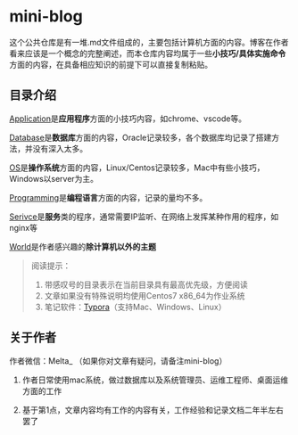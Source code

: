 # mini-blog

这个公共仓库是有一堆.md文件组成的，主要包括计算机方面的内容。博客在作者看来应该是一个概念的完整阐述，而本仓库内容均属于一些**小技巧/具体实施命令**方面的内容，在具备相应知识的前提下可以直接复制粘贴。



## 目录介绍

[Application](https://github.com/tengfei-xy/mini-blog/tree/master/Application)是**应用程序**方面的小技巧内容，如chrome、vscode等。

[Database](https://github.com/tengfei-xy/mini-blog/tree/master/DataBase)是**数据库**方面的内容，Oracle记录较多，各个数据库均记录了搭建方法，并没有深入太多。

[OS](https://github.com/tengfei-xy/mini-blog/tree/master/OS)是**操作系统**方面的内容，Linux/Centos记录较多，Mac中有些小技巧，Windows以server为主。

[Programming](https://github.com/tengfei-xy/mini-blog/tree/master/Programming)是**编程语言**方面的内容，记录的量均不多。

[Serivce](https://github.com/tengfei-xy/mini-blog/tree/master/Services)是**服务**类的程序，通常需要IP监听、在网络上发挥某种作用的程序，如nginx等

[World](https://github.com/tengfei-xy/mini-blog/tree/master/Topic)是作者感兴趣的**除计算机以外的主题**



> 阅读提示：
>
> 1. 带感叹号的目录表示在当前目录具有最高优先级，方便阅读
> 2. 文章如果没有特殊说明均使用Centos7 x86_64为作业系统
> 3. 笔记软件：[Typora](https://typora.io)（支持Mac、Windows、Linux）



## 关于作者

作者微信：Melta_   （如果你对文章有疑问，请备注mini-blog）

1. 作者日常使用mac系统，做过数据库以及系统管理员、运维工程师、桌面运维方面的工作

2. 基于第1点，文章内容均有工作的内容有关，工作经验和记录文档二年半左右罢了

   
